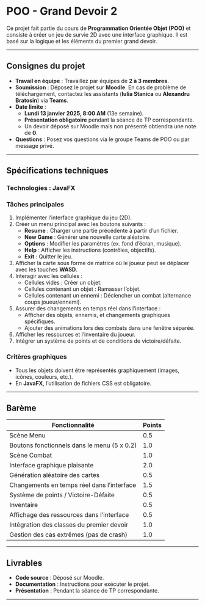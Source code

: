 # **POO - Grand Devoir 2**

Ce projet fait partie du cours de **Programmation Orientée Objet (POO)** et consiste à créer un jeu de survie 2D avec une interface graphique. Il est basé sur la logique et les éléments du premier grand devoir.

---

## **Consignes du projet**

- **Travail en équipe** : Travaillez par équipes de **2 à 3 membres**.
- **Soumission** : Déposez le projet sur **Moodle**. En cas de problème de téléchargement, contactez les assistants (**Iulia Stanica** ou **Alexandru Bratosin**) via **Teams**.
- **Date limite** :
  - **Lundi 13 janvier 2025, 8:00 AM** (13e semaine).
  - **Présentation obligatoire** pendant la séance de TP correspondante.
  - Un devoir déposé sur Moodle mais non présenté obtiendra une note de **0**.
- **Questions** : Posez vos questions via le groupe Teams de POO ou par message privé.

---

## **Spécifications techniques**

### **Technologies** : **JavaFX**

### **Tâches principales**
1. Implémenter l’interface graphique du jeu (2D).
2. Créer un menu principal avec les boutons suivants :
   - **Resume** : Charger une partie précédente à partir d’un fichier.
   - **New Game** : Générer une nouvelle carte aléatoire.
   - **Options** : Modifier les paramètres (ex. fond d’écran, musique).
   - **Help** : Afficher les instructions (contrôles, objectifs).
   - **Exit** : Quitter le jeu.
3. Afficher la carte sous forme de matrice où le joueur peut se déplacer avec les touches **WASD**.
4. Interagir avec les cellules :
   - Cellules vides : Créer un objet.
   - Cellules contenant un objet : Ramasser l’objet.
   - Cellules contenant un ennemi : Déclencher un combat (alternance coups joueur/ennemi).
5. Assurer des changements en temps réel dans l’interface :
   - Afficher des objets, ennemis, et changements graphiques spécifiques.
   - Ajouter des animations lors des combats dans une fenêtre séparée.
6. Afficher les ressources et l’inventaire du joueur.
7. Intégrer un système de points et de conditions de victoire/défaite.

### **Critères graphiques**
- Tous les objets doivent être représentés graphiquement (images, icônes, couleurs, etc.).
- En **JavaFX**, l’utilisation de fichiers CSS est obligatoire.

---

## **Barème**

| Fonctionnalité                                    | Points |
|---------------------------------------------------|--------|
| Scène Menu                                       | 0.5    |
| Boutons fonctionnels dans le menu (5 x 0.2)      | 1.0    |
| Scène Combat                                     | 1.0    |
| Interface graphique plaisante                    | 2.0    |
| Génération aléatoire des cartes                  | 0.5    |
| Changements en temps réel dans l’interface       | 1.5    |
| Système de points / Victoire-Défaite             | 0.5    |
| Inventaire                                       | 0.5    |
| Affichage des ressources dans l’interface        | 0.5    |
| Intégration des classes du premier devoir        | 1.0    |
| Gestion des cas extrêmes (pas de crash)          | 1.0    |

---

## **Livrables**

- **Code source** : Déposé sur Moodle.
- **Documentation** : Instructions pour exécuter le projet.
- **Présentation** : Pendant la séance de TP correspondante.

---

